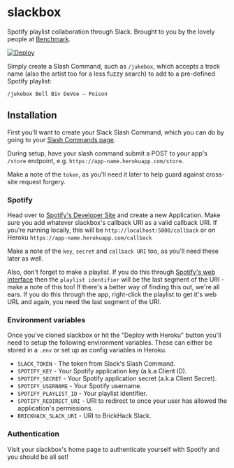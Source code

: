 # slackbox
Spotify playlist collaboration through Slack. Brought to you by the lovely people at [Benchmark](http://benchmark.co.uk).

[![Deploy](https://www.herokucdn.com/deploy/button.png)](https://heroku.com/deploy)

Simply create a Slash Command, such as `/jukebox`, which accepts a track name (also the artist too for a less fuzzy search) to add to a pre-defined Spotify playlist:

    /jukebox Bell Biv DeVoe – Poison

## Installation

First you'll want to create your Slack Slash Command, which you can do by going to your [Slash Commands page](https://my.slack.com/services/new/slash-commands).

During setup, have your slash command submit a POST to your app's `/store` endpoint, e.g. `https://app-name.herokuapp.com/store`.

Make a note of the `token`, as you'll need it later to help guard against cross-site request forgery.

### Spotify

Head over to [Spotify's Developer Site](http://developer.spotify.com) and create a new Application. Make sure you add whatever slackbox's callback URI as a valid callback URI. If you're running locally, this will be `http://localhost:5000/callback` or on Heroku `https://app-name.herokuapp.com/callback`

Make a note of the `key`, `secret` and `callback URI` too, as you'll need these later as well.

Also, don't forget to make a playlist. If you do this through [Spotify's web interface](http://play.spotify.com) then the `playlist identifier` will be the last segment of the URI - make a note of this too! If there's a better way of finding this out, we're all ears. If you do this through the app, right-click the playlist to get it's web URL and again, you need the last segment of the URI.

### Environment variables

Once you've cloned slackbox or hit the "Deploy with Heroku" button you'll need to setup the following environment variables. These can either be stored in a `.env` or set up as config variables in Heroku.

* `SLACK_TOKEN` - The token from Slack's Slash Command.
* `SPOTIFY_KEY` - Your Spotify application key (a.k.a Client ID).
* `SPOTIFY_SECRET` - Your Spotify application secret (a.k.a Client Secret).
* `SPOTIFY_USERNAME` - Your Spotify username.
* `SPOTIFY_PLAYLIST_ID` - Your playlist identifier.
* `SPOTIFY_REDIRECT_URI` - URI to redirect to once your user has allowed the application's permissions.
* `BRICKHACK_SLACK_URI` - URI to BrickHack Slack.

### Authentication

Visit your slackbox's home page to authenticate yourself with Spotify and you should be all set!
